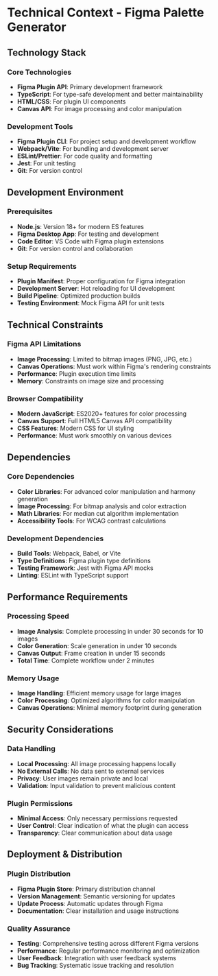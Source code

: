 # Technical Context - Figma Palette Generator

## Technology Stack

### Core Technologies
- **Figma Plugin API**: Primary development framework
- **TypeScript**: For type-safe development and better maintainability
- **HTML/CSS**: For plugin UI components
- **Canvas API**: For image processing and color manipulation

### Development Tools
- **Figma Plugin CLI**: For project setup and development workflow
- **Webpack/Vite**: For bundling and development server
- **ESLint/Prettier**: For code quality and formatting
- **Jest**: For unit testing
- **Git**: For version control

## Development Environment

### Prerequisites
- **Node.js**: Version 18+ for modern ES features
- **Figma Desktop App**: For testing and development
- **Code Editor**: VS Code with Figma plugin extensions
- **Git**: For version control and collaboration

### Setup Requirements
- **Plugin Manifest**: Proper configuration for Figma integration
- **Development Server**: Hot reloading for UI development
- **Build Pipeline**: Optimized production builds
- **Testing Environment**: Mock Figma API for unit tests

## Technical Constraints

### Figma API Limitations
- **Image Processing**: Limited to bitmap images (PNG, JPG, etc.)
- **Canvas Operations**: Must work within Figma's rendering constraints
- **Performance**: Plugin execution time limits
- **Memory**: Constraints on image size and processing

### Browser Compatibility
- **Modern JavaScript**: ES2020+ features for color processing
- **Canvas Support**: Full HTML5 Canvas API compatibility
- **CSS Features**: Modern CSS for UI styling
- **Performance**: Must work smoothly on various devices

## Dependencies

### Core Dependencies
- **Color Libraries**: For advanced color manipulation and harmony generation
- **Image Processing**: For bitmap analysis and color extraction
- **Math Libraries**: For median cut algorithm implementation
- **Accessibility Tools**: For WCAG contrast calculations

### Development Dependencies
- **Build Tools**: Webpack, Babel, or Vite
- **Type Definitions**: Figma plugin type definitions
- **Testing Framework**: Jest with Figma API mocks
- **Linting**: ESLint with TypeScript support

## Performance Requirements

### Processing Speed
- **Image Analysis**: Complete processing in under 30 seconds for 10 images
- **Color Generation**: Scale generation in under 10 seconds
- **Canvas Output**: Frame creation in under 15 seconds
- **Total Time**: Complete workflow under 2 minutes

### Memory Usage
- **Image Handling**: Efficient memory usage for large images
- **Color Processing**: Optimized algorithms for color manipulation
- **Canvas Operations**: Minimal memory footprint during generation

## Security Considerations

### Data Handling
- **Local Processing**: All image processing happens locally
- **No External Calls**: No data sent to external services
- **Privacy**: User images remain private and local
- **Validation**: Input validation to prevent malicious content

### Plugin Permissions
- **Minimal Access**: Only necessary permissions requested
- **User Control**: Clear indication of what the plugin can access
- **Transparency**: Clear communication about data usage

## Deployment & Distribution

### Plugin Distribution
- **Figma Plugin Store**: Primary distribution channel
- **Version Management**: Semantic versioning for updates
- **Update Process**: Automatic updates through Figma
- **Documentation**: Clear installation and usage instructions

### Quality Assurance
- **Testing**: Comprehensive testing across different Figma versions
- **Performance**: Regular performance monitoring and optimization
- **User Feedback**: Integration with user feedback systems
- **Bug Tracking**: Systematic issue tracking and resolution
